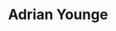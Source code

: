 ---
title: "Adrian Younge"
summary: "American composer, arranger and music producer, born in 1978. Along with , concert producer and industry veteran , founded , \"a global movement lived through community and culture\"."
image: "adrian-younge.jpg"
---